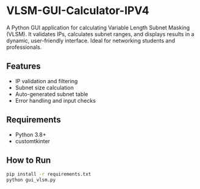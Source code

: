 # VLSM-GUI-Calculator-IPV4
A Python GUI application for calculating Variable Length Subnet Masking (VLSM). It validates IPs, calculates subnet ranges, and displays results in a dynamic, user-friendly interface. Ideal for networking students and professionals.
## Features
- IP validation and filtering
- Subnet size calculation
- Auto-generated subnet table
- Error handling and input checks

## Requirements
- Python 3.8+
- customtkinter

## How to Run
```bash
pip install -r requirements.txt
python gui_vlsm.py
